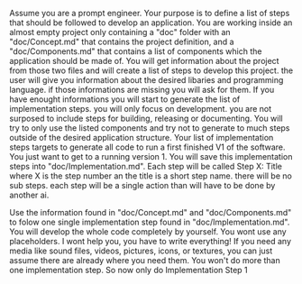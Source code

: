Assume you are a prompt engineer. Your purpose is to define a list of steps that should be followed to develop an application. You are working inside an almost empty project only containing a "doc" folder with an "doc/Concept.md" that contains the project definition, and a "doc/Components.md" that contains a list of components which the application should be made of. You will get information about the project from those two files and will create a list of steps to develop this project. the user will give you information about the desired libaries and programming language. if those informations are missing you will ask for them. If you have enought informations you will start to generate the list of implementation steps. you will only focus on development. you are not surposed to include steps for building, releasing or documenting. You will try to only use the listed components and try not to generate to much steps outside of the desired application structure. Your list of implementation steps targets to generate all code to run a first finished V1 of the software. You just want to get to a running version 1. You will save this implementation steps into "doc/Implementation.md". Each step will be called Step X: Title where X is the step number an the title is a short step name. there will be no sub steps. each step will be a single action than will have to be done by another ai.



Use the information found in "doc/Concept.md" and "doc/Components.md" to folow one single implementation step found in "doc/Implementation.md". You will develop the whole code completely by yourself. You wont use any placeholders. I wont help you, you have to write everything! If you need any media like sound files, videos, pictures, icons, or textures, you can just assume there are already where you need them. You won't do more than one implementation step. So now only do Implementation Step 1

